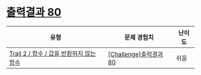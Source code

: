 # [출력결과 80](https://https://en.codetree.ai/trails/complete/curated-cards/challenge-reading-k201835)

|유형|문제 경험치|난이도|
|---|---|---|
|[Trail 2 / 함수 / 값을 반환하지 않는 함수](https://https://en.codetree.ai/trail-info/novice-mid/)|[[Challenge]출력결과 80](https://https://en.codetree.ai/trails/complete/curated-cards/challenge-reading-k201835/)|쉬움|

